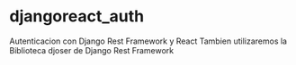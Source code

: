 # djangoreact_auth
Autenticacion con Django Rest Framework  y React 
Tambien utilizaremos la Biblioteca djoser de Django Rest Framework
